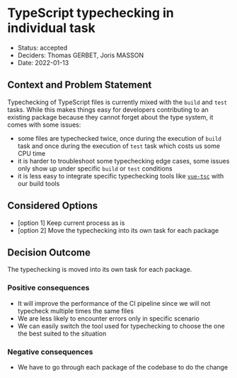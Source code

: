 # TypeScript typechecking in individual task

* Status: accepted
* Deciders: Thomas GERBET, Joris MASSON
* Date: 2022-01-13

## Context and Problem Statement

Typechecking of TypeScript files is currently mixed with the `build` and `test` tasks.
While this makes things easy for developers contributing to an existing package because they cannot forget about the
type system, it comes with some issues:
* some files are typechecked twice, once during the execution of `build` task and once during the execution of `test`
task which costs us some CPU time
* it is harder to troubleshoot some typechecking edge cases, some issues only show up under specific `build` or `test`
conditions
* it is less easy to integrate specific typechecking tools like [`vue-tsc`](https://github.com/johnsoncodehk/volar/tree/master/packages/vue-tsc)
with our build tools


## Considered Options

* [option 1] Keep current process as is
* [option 2] Move the typechecking into its own task for each package

## Decision Outcome

The typechecking is moved into its own task for each package.

### Positive consequences

* It will improve the performance of the CI pipeline since we will not typecheck multiple times the same files
* We are less likely to encounter errors only in specific scenario
* We can easily switch the tool used for typechecking to choose the one the best suited to the situation


### Negative consequences

* We have to go through each package of the codebase to do the change
